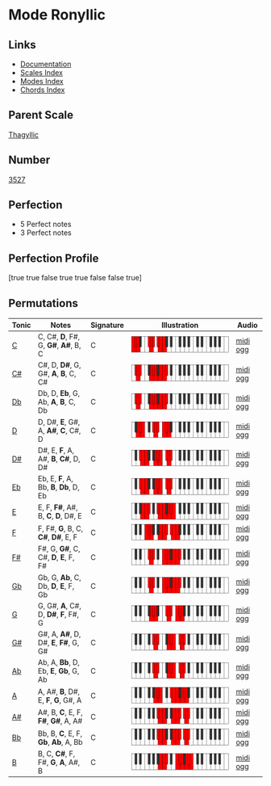 # Mode Ronyllic

## Links

- [Documentation](index.md)
- [Scales Index](Scales.md)
- [Modes Index](Modes.md)
- [Chords Index](Chords.md)

## Parent Scale

[Thagyllic](ScaleThagyllic.md)

## Number

[3527](https://ianring.com/musictheory/scales/3527)

## Perfection

- 5 Perfect notes
- 3 Perfect notes

## Perfection Profile

[true true false true true false false true]

## Permutations

| Tonic | Notes | Signature | Illustration | Audio |
|-------|-------|-----------|--------------|-------|
| [C](ModeCNaturalRonyllic.md) | C, C#, **D**, F#, G, **G#**, **A#**, B, C | C | ![CNaturalRonyllic](ModeCNaturalRonyllic.png) | [midi](ModeCNaturalRonyllic.mid) [ogg](ModeCNaturalRonyllic.ogg) |
| [C#](ModeCSharpRonyllic.md) | C#, D, **D#**, G, G#, **A**, **B**, C, C# | C | ![CSharpRonyllic](ModeCSharpRonyllic.png) | [midi](ModeCSharpRonyllic.mid) [ogg](ModeCSharpRonyllic.ogg) |
| [Db](ModeDFlatRonyllic.md) | Db, D, **Eb**, G, Ab, **A**, **B**, C, Db | C | ![DFlatRonyllic](ModeDFlatRonyllic.png) | [midi](ModeDFlatRonyllic.mid) [ogg](ModeDFlatRonyllic.ogg) |
| [D](ModeDNaturalRonyllic.md) | D, D#, **E**, G#, A, **A#**, **C**, C#, D | C | ![DNaturalRonyllic](ModeDNaturalRonyllic.png) | [midi](ModeDNaturalRonyllic.mid) [ogg](ModeDNaturalRonyllic.ogg) |
| [D#](ModeDSharpRonyllic.md) | D#, E, **F**, A, A#, **B**, **C#**, D, D# | C | ![DSharpRonyllic](ModeDSharpRonyllic.png) | [midi](ModeDSharpRonyllic.mid) [ogg](ModeDSharpRonyllic.ogg) |
| [Eb](ModeEFlatRonyllic.md) | Eb, E, **F**, A, Bb, **B**, **Db**, D, Eb | C | ![EFlatRonyllic](ModeEFlatRonyllic.png) | [midi](ModeEFlatRonyllic.mid) [ogg](ModeEFlatRonyllic.ogg) |
| [E](ModeENaturalRonyllic.md) | E, F, **F#**, A#, B, **C**, **D**, D#, E | C | ![ENaturalRonyllic](ModeENaturalRonyllic.png) | [midi](ModeENaturalRonyllic.mid) [ogg](ModeENaturalRonyllic.ogg) |
| [F](ModeFNaturalRonyllic.md) | F, F#, **G**, B, C, **C#**, **D#**, E, F | C | ![FNaturalRonyllic](ModeFNaturalRonyllic.png) | [midi](ModeFNaturalRonyllic.mid) [ogg](ModeFNaturalRonyllic.ogg) |
| [F#](ModeFSharpRonyllic.md) | F#, G, **G#**, C, C#, **D**, **E**, F, F# | C | ![FSharpRonyllic](ModeFSharpRonyllic.png) | [midi](ModeFSharpRonyllic.mid) [ogg](ModeFSharpRonyllic.ogg) |
| [Gb](ModeGFlatRonyllic.md) | Gb, G, **Ab**, C, Db, **D**, **E**, F, Gb | C | ![GFlatRonyllic](ModeGFlatRonyllic.png) | [midi](ModeGFlatRonyllic.mid) [ogg](ModeGFlatRonyllic.ogg) |
| [G](ModeGNaturalRonyllic.md) | G, G#, **A**, C#, D, **D#**, **F**, F#, G | C | ![GNaturalRonyllic](ModeGNaturalRonyllic.png) | [midi](ModeGNaturalRonyllic.mid) [ogg](ModeGNaturalRonyllic.ogg) |
| [G#](ModeGSharpRonyllic.md) | G#, A, **A#**, D, D#, **E**, **F#**, G, G# | C | ![GSharpRonyllic](ModeGSharpRonyllic.png) | [midi](ModeGSharpRonyllic.mid) [ogg](ModeGSharpRonyllic.ogg) |
| [Ab](ModeAFlatRonyllic.md) | Ab, A, **Bb**, D, Eb, **E**, **Gb**, G, Ab | C | ![AFlatRonyllic](ModeAFlatRonyllic.png) | [midi](ModeAFlatRonyllic.mid) [ogg](ModeAFlatRonyllic.ogg) |
| [A](ModeANaturalRonyllic.md) | A, A#, **B**, D#, E, **F**, **G**, G#, A | C | ![ANaturalRonyllic](ModeANaturalRonyllic.png) | [midi](ModeANaturalRonyllic.mid) [ogg](ModeANaturalRonyllic.ogg) |
| [A#](ModeASharpRonyllic.md) | A#, B, **C**, E, F, **F#**, **G#**, A, A# | C | ![ASharpRonyllic](ModeASharpRonyllic.png) | [midi](ModeASharpRonyllic.mid) [ogg](ModeASharpRonyllic.ogg) |
| [Bb](ModeBFlatRonyllic.md) | Bb, B, **C**, E, F, **Gb**, **Ab**, A, Bb | C | ![BFlatRonyllic](ModeBFlatRonyllic.png) | [midi](ModeBFlatRonyllic.mid) [ogg](ModeBFlatRonyllic.ogg) |
| [B](ModeBNaturalRonyllic.md) | B, C, **C#**, F, F#, **G**, **A**, A#, B | C | ![BNaturalRonyllic](ModeBNaturalRonyllic.png) | [midi](ModeBNaturalRonyllic.mid) [ogg](ModeBNaturalRonyllic.ogg) |
